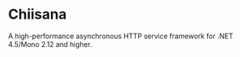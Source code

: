 # Chiisana

A high-performance asynchronous HTTP service framework for .NET 4.5/Mono 2.12 and higher.